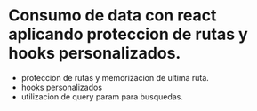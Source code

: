 # Consumo de data con react aplicando proteccion de rutas y hooks personalizados.

- proteccion de rutas y memorizacion de ultima ruta.
- hooks personalizados
- utilizacion de query param para busquedas.
